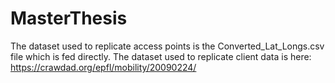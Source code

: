# MasterThesis
The dataset used to replicate access points is the Converted_Lat_Longs.csv file which is fed directly. 
The dataset used to replicate client data is here: https://crawdad.org/epfl/mobility/20090224/

